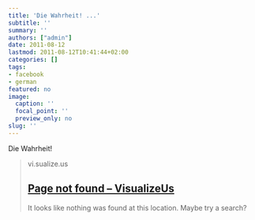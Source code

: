 ```yaml
---
title: 'Die Wahrheit! ...'
subtitle: ''
summary: ''
authors: ["admin"]
date: 2011-08-12
lastmod: 2011-08-12T10:41:44+02:00
categories: []
tags:
- facebook
- german
featured: no
image:
  caption: ''
  focal_point: ''
  preview_only: no
slug: ''
---
```

Die Wahrheit!
> vi.sualize.us
> ## [Page not found – VisualizeUs](http://vi.sualize.us/view/df495eb2194364f2f4330269abb84952/)
>
>It looks like nothing was found at this location. Maybe try a search?


